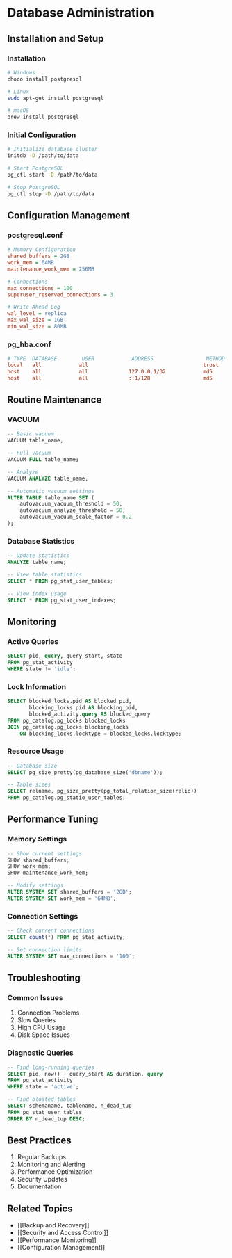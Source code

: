 # Database Administration

## Installation and Setup
### Installation
```bash
# Windows
choco install postgresql

# Linux
sudo apt-get install postgresql

# macOS
brew install postgresql
```

### Initial Configuration
```bash
# Initialize database cluster
initdb -D /path/to/data

# Start PostgreSQL
pg_ctl start -D /path/to/data

# Stop PostgreSQL
pg_ctl stop -D /path/to/data
```

## Configuration Management
### postgresql.conf
```ini
# Memory Configuration
shared_buffers = 2GB
work_mem = 64MB
maintenance_work_mem = 256MB

# Connections
max_connections = 100
superuser_reserved_connections = 3

# Write Ahead Log
wal_level = replica
max_wal_size = 1GB
min_wal_size = 80MB
```

### pg_hba.conf
```ini
# TYPE  DATABASE        USER            ADDRESS                 METHOD
local   all            all                                     trust
host    all            all             127.0.0.1/32            md5
host    all            all             ::1/128                 md5
```

## Routine Maintenance
### VACUUM
```sql
-- Basic vacuum
VACUUM table_name;

-- Full vacuum
VACUUM FULL table_name;

-- Analyze
VACUUM ANALYZE table_name;

-- Automatic vacuum settings
ALTER TABLE table_name SET (
    autovacuum_vacuum_threshold = 50,
    autovacuum_analyze_threshold = 50,
    autovacuum_vacuum_scale_factor = 0.2
);
```

### Database Statistics
```sql
-- Update statistics
ANALYZE table_name;

-- View table statistics
SELECT * FROM pg_stat_user_tables;

-- View index usage
SELECT * FROM pg_stat_user_indexes;
```

## Monitoring
### Active Queries
```sql
SELECT pid, query, query_start, state
FROM pg_stat_activity
WHERE state != 'idle';
```

### Lock Information
```sql
SELECT blocked_locks.pid AS blocked_pid,
       blocking_locks.pid AS blocking_pid,
       blocked_activity.query AS blocked_query
FROM pg_catalog.pg_locks blocked_locks
JOIN pg_catalog.pg_locks blocking_locks 
    ON blocking_locks.locktype = blocked_locks.locktype;
```

### Resource Usage
```sql
-- Database size
SELECT pg_size_pretty(pg_database_size('dbname'));

-- Table sizes
SELECT relname, pg_size_pretty(pg_total_relation_size(relid))
FROM pg_catalog.pg_statio_user_tables;
```

## Performance Tuning
### Memory Settings
```sql
-- Show current settings
SHOW shared_buffers;
SHOW work_mem;
SHOW maintenance_work_mem;

-- Modify settings
ALTER SYSTEM SET shared_buffers = '2GB';
ALTER SYSTEM SET work_mem = '64MB';
```

### Connection Settings
```sql
-- Check current connections
SELECT count(*) FROM pg_stat_activity;

-- Set connection limits
ALTER SYSTEM SET max_connections = '100';
```

## Troubleshooting
### Common Issues
1. Connection Problems
2. Slow Queries
3. High CPU Usage
4. Disk Space Issues

### Diagnostic Queries
```sql
-- Find long-running queries
SELECT pid, now() - query_start AS duration, query 
FROM pg_stat_activity 
WHERE state = 'active';

-- Find bloated tables
SELECT schemaname, tablename, n_dead_tup 
FROM pg_stat_user_tables 
ORDER BY n_dead_tup DESC;
```

## Best Practices
1. Regular Backups
2. Monitoring and Alerting
3. Performance Optimization
4. Security Updates
5. Documentation

## Related Topics
- [[Backup and Recovery]]
- [[Security and Access Control]]
- [[Performance Monitoring]]
- [[Configuration Management]]
